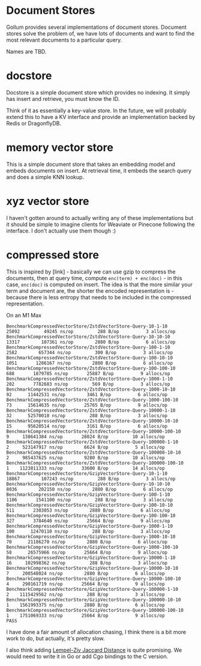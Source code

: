 # Document Stores

Gollum provides several implementations of document stores. Document stores solve the problem of, we have lots of documents and want to find the most relevant documents to a particular query.

Names are TBD.

# docstore

Docstore is a simple document store which provides no indexing. It simply has insert and retrieve, you must know the ID. 

Think of it as essentially a key-value store. In the future, we will probably extend this to have a KV interface and provide an implementation backed by Redis or DragonflyDB.

# memory vector store

This is a simple document store that takes an embedding model and embeds documents on insert. At retrieval time, it embeds the search query and does a simple KNN lookup.

# xyz vector store

I haven't gotten around to actually writing any of these implementations but it should be simple to imagine clients for Weaviate or Pinecone following the interface. I don't actually use them though :) 



# compressed store

This is inspired by [link] - basically we can use gzip to compress the documents, then at query time, compute `enc(term) + enc(doc)` - in this case, `enc(doc)` is computed on insert. The idea is that the more similar your term and document are, the shorter the encoded representation is - because there is less entropy that needs to be included in the compressed representation. 


On an M1 Max

```
BenchmarkCompressedVectorStore/ZstdVectorStore-Query-10-1-10         	   25092	     49245 ns/op	     288 B/op	       3 allocs/op
BenchmarkCompressedVectorStore/ZstdVectorStore-Query-10-10-10        	   13317	    107361 ns/op	    2880 B/op	       6 allocs/op
BenchmarkCompressedVectorStore/ZstdVectorStore-Query-100-1-10        	    2582	    657344 ns/op	     300 B/op	       3 allocs/op
BenchmarkCompressedVectorStore/ZstdVectorStore-Query-100-10-10       	    1051	   1286167 ns/op	    2880 B/op	       6 allocs/op
BenchmarkCompressedVectorStore/ZstdVectorStore-Query-100-100-10      	     688	   1879785 ns/op	   25887 B/op	       9 allocs/op
BenchmarkCompressedVectorStore/ZstdVectorStore-Query-1000-1-10       	     202	   7782683 ns/op	     569 B/op	       3 allocs/op
BenchmarkCompressedVectorStore/ZstdVectorStore-Query-1000-10-10      	      92	  11442531 ns/op	    3461 B/op	       6 allocs/op
BenchmarkCompressedVectorStore/ZstdVectorStore-Query-1000-100-10     	      73	  15614635 ns/op	   25765 B/op	       9 allocs/op
BenchmarkCompressedVectorStore/ZstdVectorStore-Query-10000-1-10      	      32	  52570010 ns/op	     288 B/op	       3 allocs/op
BenchmarkCompressedVectorStore/ZstdVectorStore-Query-10000-10-10     	      15	  95620514 ns/op	    3161 B/op	       6 allocs/op
BenchmarkCompressedVectorStore/ZstdVectorStore-Query-10000-100-10    	       9	 138641384 ns/op	   28024 B/op	      10 allocs/op
BenchmarkCompressedVectorStore/ZstdVectorStore-Query-100000-1-10     	       2	 523147917 ns/op	    6624 B/op	       5 allocs/op
BenchmarkCompressedVectorStore/ZstdVectorStore-Query-100000-10-10    	       2	 985437625 ns/op	    9280 B/op	      10 allocs/op
BenchmarkCompressedVectorStore/ZstdVectorStore-Query-100000-100-10   	       1	1123811333 ns/op	   33600 B/op	      14 allocs/op
BenchmarkCompressedVectorStore/GzipVectorStore-Query-10-1-10         	   18867	    107243 ns/op	     288 B/op	       3 allocs/op
BenchmarkCompressedVectorStore/GzipVectorStore-Query-10-10-10        	    8036	    202150 ns/op	    2880 B/op	       6 allocs/op
BenchmarkCompressedVectorStore/GzipVectorStore-Query-100-1-10        	    1106	   1541100 ns/op	     288 B/op	       3 allocs/op
BenchmarkCompressedVectorStore/GzipVectorStore-Query-100-10-10       	     511	   2303053 ns/op	    2880 B/op	       6 allocs/op
BenchmarkCompressedVectorStore/GzipVectorStore-Query-100-100-10      	     327	   3784640 ns/op	   25664 B/op	       9 allocs/op
BenchmarkCompressedVectorStore/GzipVectorStore-Query-1000-1-10       	     100	  12470110 ns/op	     288 B/op	       3 allocs/op
BenchmarkCompressedVectorStore/GzipVectorStore-Query-1000-10-10      	      70	  21186270 ns/op	    2880 B/op	       6 allocs/op
BenchmarkCompressedVectorStore/GzipVectorStore-Query-1000-100-10     	      58	  26575966 ns/op	   25664 B/op	       9 allocs/op
BenchmarkCompressedVectorStore/GzipVectorStore-Query-10000-1-10      	      16	 102998362 ns/op	     288 B/op	       3 allocs/op
BenchmarkCompressedVectorStore/GzipVectorStore-Query-10000-10-10     	       7	 200548024 ns/op	    2880 B/op	       6 allocs/op
BenchmarkCompressedVectorStore/GzipVectorStore-Query-10000-100-10    	       4	 290161719 ns/op	   25664 B/op	       9 allocs/op
BenchmarkCompressedVectorStore/GzipVectorStore-Query-100000-1-10     	       2	1115429562 ns/op	     288 B/op	       3 allocs/op
BenchmarkCompressedVectorStore/GzipVectorStore-Query-100000-10-10    	       1	1561993375 ns/op	    2880 B/op	       6 allocs/op
BenchmarkCompressedVectorStore/GzipVectorStore-Query-100000-100-10   	       1	1751069333 ns/op	   25664 B/op	       9 allocs/op
PASS
```

I have done a fair amount of allocation chasing, I think there is a bit more work to do, but actually, it's pretty slow. 

I also think adding [Lempel-Ziv Jaccard Distance](https://arxiv.org/pdf/1708.03346.pdf) is quite promising. We would need to write it in Go or add Cgo bindings to the C version. 